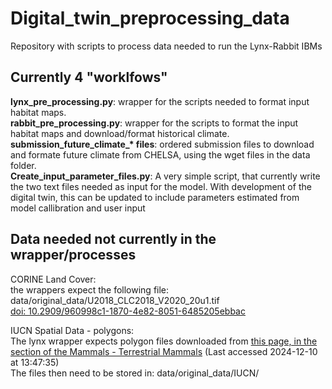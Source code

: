 # Digital_twin_preprocessing_data

Repository with scripts to process data needed to run the Lynx-Rabbit IBMs

## Currently 4 "worklfows"

**lynx_pre_processing.py**: wrapper for the scripts needed to format input habitat maps.  
**rabbit_pre_processing.py**: wrapper for the scripts to format the input habitat maps and download/format historical climate.  
**submission_future_climate_\* files**: ordered submission files to download and formate future climate from CHELSA, using the wget files in the data folder.  
**Create_input_parameter_files.py**: A very simple script, that currently write the two text files needed as input for the model. With development of the digital twin, this can be updated to include parameters estimated from model callibration and user input

## Data needed not currently in the wrapper/processes
CORINE Land Cover:  
the wrappers expect the following file: data/original_data/U2018_CLC2018_V2020_20u1.tif  
[doi: 10.2909/960998c1-1870-4e82-8051-6485205ebbac](https://doi.org/10.2909/960998c1-1870-4e82-8051-6485205ebbac)  

IUCN Spatial Data - polygons:  
The lynx wrapper expects polygon files downloaded from [this page, in the section of the Mammals - Terrestrial Mammals](https://www.iucnredlist.org/resources/spatial-data-download) (Last accessed 2024-12-10 at 13:47:35)  
The files then need to be stored in: data/original_data/IUCN/  



